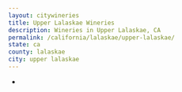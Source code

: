 ```yaml
---
layout: citywineries
title: Upper Lalaskae Wineries
description: Wineries in Upper Lalaskae, CA
permalink: /california/lalaskae/upper-lalaskae/
state: ca
county: lalaskae
city: upper lalaskae
---
```

-
